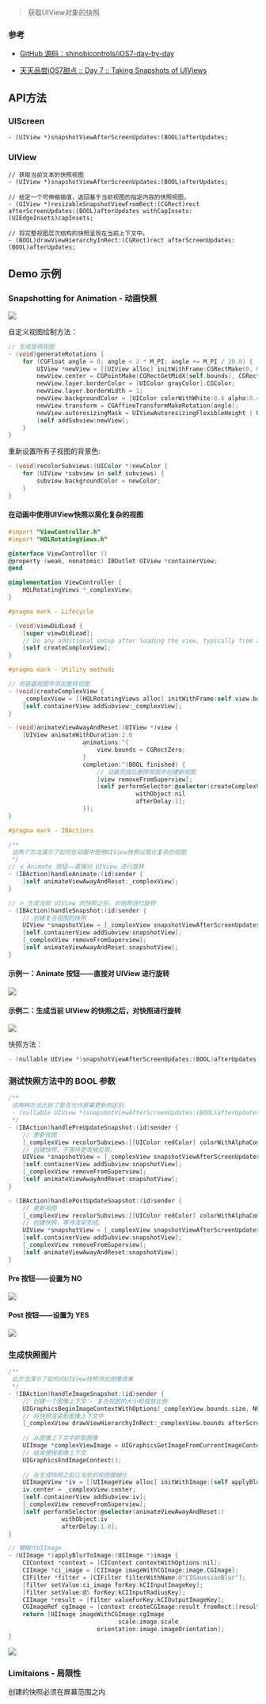 > 获取UIView对象的快照

### 参考

- [GitHub 源码：shinobicontrols/iOS7-day-by-day](https://github.com/ShinobiControls/iOS7-day-by-day)

* [天天品尝iOS7甜点 :: Day 7 :: Taking Snapshots of UIViews](http://blog.kingiol.com/2014/01/09/ios7-day-by-day-day7-taking-snapshots-of-uiviews/)




## API方法

### UIScreen

```
- (UIView *)snapshotViewAfterScreenUpdates:(BOOL)afterUpdates;
```

### UIView

```
// 获取当前文本的快照视图
- (UIView *)snapshotViewAfterScreenUpdates:(BOOL)afterUpdates;

// 给定一个可伸缩插值，返回基于当前视图的指定内容的快照视图，
- (UIView *)resizableSnapshotViewFromRect:(CGRect)rect afterScreenUpdates:(BOOL)afterUpdates withCapInsets:(UIEdgeInsets)capInsets;

// 将完整视图层次结构的快照呈现在当前上下文中。
- (BOOL)drawViewHierarchyInRect:(CGRect)rect afterScreenUpdates:(BOOL)afterUpdates;
```



## Demo 示例

### Snapshotting for Animation - 动画快照

![](http://upload-images.jianshu.io/upload_images/2648731-7b49a1cfa02d24b4.jpg?imageMogr2/auto-orient/strip%7CimageView2/2/w/1240)

自定义视图绘制方法：

```objective-c
// 生成旋转视图
- (void)generateRotations {
    for (CGFloat angle = 0; angle < 2 * M_PI; angle += M_PI / 20.0) {
        UIView *newView = [[UIView alloc] initWithFrame:CGRectMake(0, 0, 200, 250)];
        newView.center = CGPointMake(CGRectGetMidX(self.bounds), CGRectGetMidY(self.bounds));
        newView.layer.borderColor = [UIColor grayColor].CGColor;
        newView.layer.borderWidth = 1;
        newView.backgroundColor = [UIColor colorWithWhite:0.8 alpha:0.4];
        newView.transform = CGAffineTransformMakeRotation(angle);
        newView.autoresizingMask = UIViewAutoresizingFlexibleHeight | UIViewAutoresizingFlexibleWidth;
        [self addSubview:newView];
    }
}
```

重新设置所有子视图的背景色:

```objective-c
- (void)recolorSubviews:(UIColor *)newColor {
    for (UIView *subview in self.subviews) {
        subview.backgroundColor = newColor;
    }
}
```

#### 在动画中使用UIView快照以简化复杂的视图

```objective-c
#import "ViewController.h"
#import "HQLRotatingViews.h"

@interface ViewController ()
@property (weak, nonatomic) IBOutlet UIView *containerView;
@end

@implementation ViewController {
    HQLRotatingViews *_complexView;
}

#pragma mark - Lifecycle

- (void)viewDidLoad {
    [super viewDidLoad];
    // Do any additional setup after loading the view, typically from a nib.
    [self createComplexView];
}

#pragma mark - Utility methods

// 向容器视图中添加旋转视图
- (void)createComplexView {
    _complexView = [[HQLRotatingViews alloc] initWithFrame:self.view.bounds];
    [self.containerView addSubview:_complexView];
}

- (void)animateViewAwayAndReset:(UIView *)view {
    [UIView animateWithDuration:2.0
                     animations:^{
                         view.bounds = CGRectZero;
                     }
                     completion:^(BOOL finished) {
                         // 动画完成后删除视图并创建新视图
                         [view removeFromSuperview];
                         [self performSelector:@selector(createComplexView)
                                    withObject:nil
                                    afterDelay:1];
                     }];
}

#pragma mark - IBActions

/** 
 这两个方法演示了如何在动画中使用UIView快照以简化复杂的视图
 */
// ❇️ Animate 按钮——直接对 UIView 进行旋转
- (IBAction)handleAnimate:(id)sender {
    [self animateViewAwayAndReset:_complexView];
}

// ❇️ 生成当前 UIView 的快照之后，对快照进行旋转
- (IBAction)handleSnapshot:(id)sender {
    // 创建复合视图的快照
    UIView *snapshotView = [_complexView snapshotViewAfterScreenUpdates:NO];
    [self.containerView addSubview:snapshotView];
    [_complexView removeFromSuperview];
    [self animateViewAwayAndReset:snapshotView];
}
```

#### 示例一：Animate 按钮——直接对 UIView 进行旋转

![](http://upload-images.jianshu.io/upload_images/2648731-9434f6d5613c3eeb.gif?imageMogr2/auto-orient/strip)

#### 示例二：生成当前 UIView 的快照之后，对快照进行旋转

![](http://upload-images.jianshu.io/upload_images/2648731-d98f3ab67eb52dfd.gif?imageMogr2/auto-orient/strip)

快照方法：

```objective-c
- (nullable UIView *)snapshotViewAfterScreenUpdates:(BOOL)afterUpdates;
```

### 测试快照方法中的 BOOL 参数

```objective-c
/** 
 这两种方法比较了是否允许屏幕更新的区别
 - (nullable UIView *)snapshotViewAfterScreenUpdates:(BOOL)afterUpdates;
 */
- (IBAction)handlePreUpdateSnapshot:(id)sender {
    // 更新视图
    [_complexView recolorSubviews:[[UIColor redColor] colorWithAlphaComponent:0.3]];
    // 创建快照，不等待更改被应用。
    UIView *snapshotView = [_complexView snapshotViewAfterScreenUpdates:NO];
    [self.containerView addSubview:snapshotView];
    [_complexView removeFromSuperview];
    [self animateViewAwayAndReset:snapshotView];
}

- (IBAction)handlePostUpdateSnapshot:(id)sender {
    // 更新视图
    [_complexView recolorSubviews:[[UIColor redColor] colorWithAlphaComponent:0.3]];
    // 创建快照，等待渲染完成。
    UIView *snapshotView = [_complexView snapshotViewAfterScreenUpdates:YES];
    [self.containerView addSubview:snapshotView];
    [_complexView removeFromSuperview];
    [self animateViewAwayAndReset:snapshotView];
}
```

#### Pre 按钮——设置为 NO

![](http://upload-images.jianshu.io/upload_images/2648731-ee922968161e66d2.gif?imageMogr2/auto-orient/strip)

#### Post 按钮——设置为 YES

![](http://upload-images.jianshu.io/upload_images/2648731-d3f6cffc78a9039e.gif?imageMogr2/auto-orient/strip)



### 生成快照图片

```objective-c
/** 
 此方法演示了如何向UIView快照添加图像效果
 */
- (IBAction)handleImageSnapshot:(id)sender {
    // 创建一个图像上下文 - 复合视图的大小和缩放比例
    UIGraphicsBeginImageContextWithOptions(_complexView.bounds.size, NO, 0.0);
    // 将快照渲染到图像上下文中
    [_complexView drawViewHierarchyInRect:_complexView.bounds afterScreenUpdates:NO];
    
    // 从图像上下文中抓取图像
    UIImage *complexViewImage = UIGraphicsGetImageFromCurrentImageContext();
    // 结束使用图像上下文
    UIGraphicsEndImageContext();
    
    // 在生成快照之前让当前的视图模糊化
    UIImageView *iv = [[UIImageView alloc] initWithImage:[self applyBlurToImage:complexViewImage]];
    iv.center = _complexView.center;
    [self.containerView addSubview:iv];
    [_complexView removeFromSuperview];
    [self performSelector:@selector(animateViewAwayAndReset:)
               withObject:iv
               afterDelay:1.0];
}

// 模糊化UIImage
- (UIImage *)applyBlurToImage:(UIImage *)image {
    CIContext *context = [CIContext contextWithOptions:nil];
    CIImage *ci_image = [CIImage imageWithCGImage:image.CGImage];
    CIFilter *filter = [CIFilter filterWithName:@"CIGaussianBlur"];
    [filter setValue:ci_image forKey:kCIInputImageKey];
    [filter setValue:@5 forKey:kCIInputRadiusKey];
    CIImage *result = [filter valueForKey:kCIOutputImageKey];
    CGImageRef cgImage = [context createCGImage:result fromRect:[result extent]];
    return [UIImage imageWithCGImage:cgImage
                               scale:image.scale
                         orientation:image.imageOrientation];
}
```

![](http://upload-images.jianshu.io/upload_images/2648731-d5876cc900745051.gif?imageMogr2/auto-orient/strip)

### Limitaions - 局限性

创建的快照必须在屏幕范围之内
